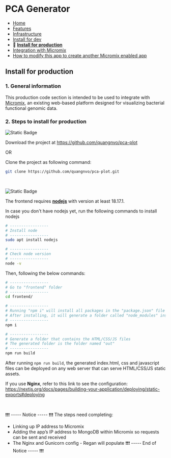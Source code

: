 # PCA Generator

- [Home](/README.md)
- [Features](features.md)
- [Infrastructure](infrastructure.md)
- [Install for dev](install_for_dev.md)
- 🌟 **[Install for production](install_for_production.md)**
- [Integration with Micromix](integrate_with_micromix.md)
- [How to modify this app to create another Micromix enabled app](how_to_modify_this_app_to_create_another_micromix_enabled_app.md)

## Install for production

### 1. General information

This production code section is intended to be used to integrate with [Micromix](http://micromix.helmholtz-hiri.de/), an existing web-based platform designed for visualizing bacterial functional genomic data.

### 2. Steps to install for production

![Static Badge](https://img.shields.io/badge/Step_1-Download_or_clone_the_project-blue)

Download the project at https://github.com/quangnvo/pca-plot

OR

Clone the project as following command:

```bash
git clone https://github.com/quangnvo/pca-plot.git
```

<p>&nbsp;</p>

![Static Badge](https://img.shields.io/badge/Step_2-Frontend_build-blue)

The frontend requires **[nodejs](https://nodejs.org/en)** with version at least 18.17.1.

In case you don't have nodejs yet, run the following commands to install nodejs

```bash
# -----------------
# Install node
# -----------------
sudo apt install nodejs

# -----------------
# Check node version
# -----------------
node -v
```

Then, following the below commands:

```bash
# -----------------
# Go to "frontend" folder
# -----------------
cd frontend/

# -----------------
# Running "npm i" will install all packages in the "package.json" file in the folder "frontend".
# After installing, it will generate a folder called "node_modules" inside folder "frontend"
# -----------------
npm i

# -----------------
# Generate a folder that contains the HTML/CSS/JS files
# The generated folder is the folder named "out"
# -----------------
npm run build

```
After running `npm run build`, the generated index.html, css and javascript files can be deployed on any web server that can serve HTML/CSS/JS static assets. 

If you use **Nginx**, refer to this link to see the configuration: 
https://nextjs.org/docs/pages/building-your-application/deploying/static-exports#deploying 

<p>&nbsp;</p>

❗❗❗ ----- Notice -----  ❗❗❗
The steps need completing: 
- Linking up IP address to Micromix
- Adding the app’s IP address to MongoDB within Micromix so requests can be sent and received
- The Nginx and Gunicorn config - Regan will populate
❗❗❗ ----- End of Notice -----  ❗❗❗

